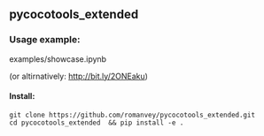 ## pycocotools_extended

### Usage example: 
examples/showcase.ipynb

(or altirnatively: http://bit.ly/2ONEaku)

#### Install:
```
git clone https://github.com/romanvey/pycocotools_extended.git
cd pycocotools_extended  && pip install -e .
```
